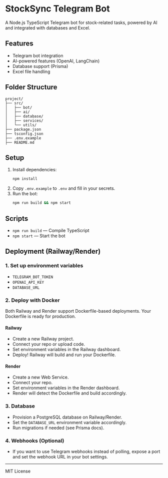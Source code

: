 # StockSync Telegram Bot

A Node.js TypeScript Telegram bot for stock-related tasks, powered by AI and integrated with databases and Excel.

## Features
- Telegram bot integration
- AI-powered features (OpenAI, LangChain)
- Database support (Prisma)
- Excel file handling

## Folder Structure
```
project/
├── src/
│   ├── bot/
│   ├── ai/
│   ├── database/
│   ├── services/
│   └── utils/
├── package.json
├── tsconfig.json
├── .env.example
├── README.md
```

## Setup
1. Install dependencies:
   ```bash
   npm install
   ```
2. Copy `.env.example` to `.env` and fill in your secrets.
3. Run the bot:
   ```bash
   npm run build && npm start
   ```

## Scripts
- `npm run build` — Compile TypeScript
- `npm start` — Start the bot

## Deployment (Railway/Render)

### 1. Set up environment variables
- `TELEGRAM_BOT_TOKEN`
- `OPENAI_API_KEY`
- `DATABASE_URL`

### 2. Deploy with Docker
Both Railway and Render support Dockerfile-based deployments. Your Dockerfile is ready for production.

#### Railway
- Create a new Railway project.
- Connect your repo or upload code.
- Set environment variables in the Railway dashboard.
- Deploy! Railway will build and run your Dockerfile.

#### Render
- Create a new Web Service.
- Connect your repo.
- Set environment variables in the Render dashboard.
- Render will detect the Dockerfile and build accordingly.

### 3. Database
- Provision a PostgreSQL database on Railway/Render.
- Set the `DATABASE_URL` environment variable accordingly.
- Run migrations if needed (see Prisma docs).

### 4. Webhooks (Optional)
- If you want to use Telegram webhooks instead of polling, expose a port and set the webhook URL in your bot settings.

---
MIT License 